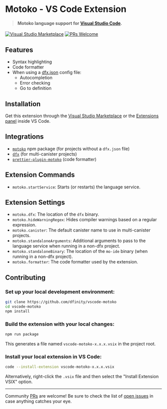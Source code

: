 # Motoko - VS Code Extension

> #### Motoko language support for [Visual Studio Code](https://code.visualstudio.com/).

[![Visual Studio Marketplace](https://vsmarketplacebadge.apphb.com/installs-short/dfinity-foundation.vscode-motoko.svg)](https://marketplace.visualstudio.com/items?itemName=dfinity-foundation.vscode-motoko)
[![PRs Welcome](https://img.shields.io/badge/PRs-welcome-brightgreen.svg)](https://github.com/dfinity/prettier-plugin-motoko/issues)

## Features

- Syntax highlighting
- Code formatter
- When using a [dfx.json](https://medium.com/@chiedo/6-steps-to-deploying-your-first-dapp-on-the-internet-computer-b9a36b45f91e) config file:
  - Autocompletion
  - Error checking
  - Go to definition

## Installation

Get this extension through the [Visual Studio Marketplace](https://marketplace.visualstudio.com/items?itemName=dfinity-foundation.vscode-motoko) or the [Extensions panel](https://code.visualstudio.com/docs/editor/extension-marketplace) inside VS Code.

## Integrations

- [`motoko`](https://www.npmjs.com/package/motoko) npm package (for projects without a `dfx.json` file)
- [`dfx`](https://internetcomputer.org/docs/current/developer-docs/build/install-upgrade-remove/) (for multi-canister projects)
- [`prettier-plugin-motoko`](https://npmjs.com/package/prettier-plugin-motoko) (code formatter)

## Extension Commands

- `motoko.startService`: Starts (or restarts) the language service.

## Extension Settings

- `motoko.dfx`: The location of the `dfx` binary.
- `motoko.hideWarningRegex`: Hides compiler warnings based on a regular expression.
- `motoko.canister`: The default canister name to use in multi-canister projects.
- `motoko.standaloneArguments`: Additional arguments to pass to the language service when running in a non-dfx project.
- `motoko.standaloneBinary`: The location of the `mo-ide` binary (when running in a non-dfx project).
- `motoko.formatter`: The code formatter used by the extension.

## Contributing

### Set up your local development environment:

```bash
git clone https://github.com/dfinity/vscode-motoko
cd vscode-motoko
npm install
```

### Build the extension with your local changes:

```bash
npm run package
```

This generates a file named `vscode-motoko-x.x.x.vsix` in the project root.

### Install your local extension in VS Code:

```bash
code --install-extension vscode-motoko-x.x.x.vsix
```

Alternatively, right-click the `.vsix` file and then select the "Install Extension VSIX" option.

---

Community [PRs](https://github.com/dfinity/vscode-motoko/pulls) are welcome! Be sure to check the list of [open issues](https://github.com/dfinity/vscode-motoko/issues) in case anything catches your eye.

